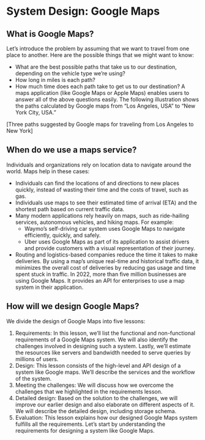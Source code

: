 # System Design: Google Maps
## What is Google Maps?
Let’s introduce the problem by assuming that we want to travel from one place to another. Here are the possible things that we might want to know:

- What are the best possible paths that take us to our destination, depending on the vehicle type we’re using?
- How long in miles is each path?
- How much time does each path take to get us to our destination?
A maps application (like Google Maps or Apple Maps) enables users to answer all of the above questions easily. The following illustration shows the paths calculated by Google maps from “Los Angeles, USA” to “New York City, USA.”

[Three paths suggested by Google maps for traveling from Los Angeles to New York]

## When do we use a maps service?
Individuals and organizations rely on location data to navigate around the world. Maps help in these cases:

- Individuals can find the locations of and directions to new places quickly, instead of wasting their time and the costs of travel, such as gas.
- Individuals use maps to see their estimated time of arrival (ETA) and the shortest path based on current traffic data.
- Many modern applications rely heavily on maps, such as ride-hailing services, autonomous vehicles, and hiking maps. For example:
  - Waymo’s self-driving car system uses Google Maps to navigate efficiently, quickly, and safely.
  - Uber uses Google Maps as part of its application to assist drivers and provide customers with a visual representation of their journey.
- Routing and logistics-based companies reduce the time it takes to make deliveries. By using a map’s unique real-time and historical traffic data, it minimizes the overall cost of deliveries by reducing gas usage and time spent stuck in traffic.
In 2022, more than five million businesses are using Google Maps. It provides an API for enterprises to use a map system in their application.

## How will we design Google Maps?
We divide the design of Google Maps into five lessons:

1. Requirements: In this lesson, we’ll list the functional and non-functional requirements of a Google Maps system. We will also identify the challenges involved in designing such a system. Lastly, we’ll estimate the resources like servers and bandwidth needed to serve queries by millions of users.
2. Design: This lesson consists of the high-level and API design of a system like Google maps. We’ll describe the services and the workflow of the system.
3. Meeting the challenges: We will discuss how we overcome the challenges that we highlighted in the requirements lesson.
4. Detailed design: Based on the solution to the challenges, we will improve our earlier design and also elaborate on different aspects of it. We will describe the detailed design, including storage schema.
5. Evaluation: This lesson explains how our designed Google Maps system fulfills all the requirements.
Let’s start by understanding the requirements for designing a system like Google Maps.
